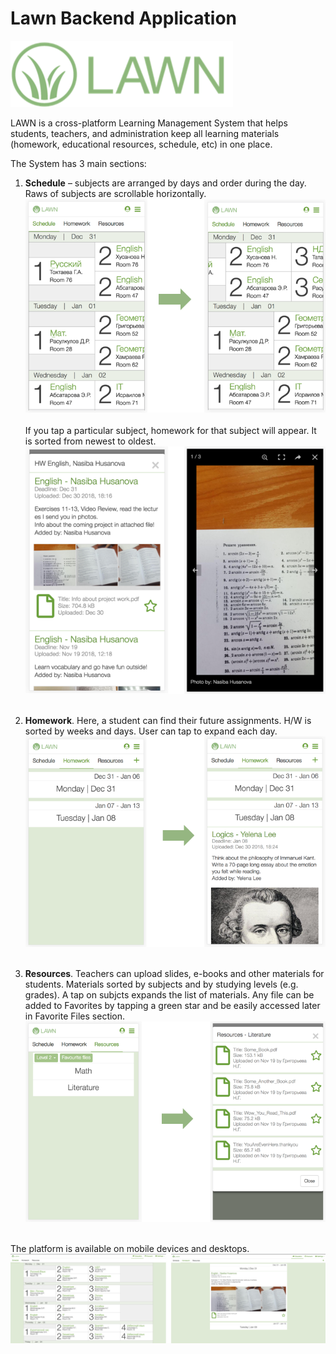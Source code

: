 # Lawn Backend Application

![Lawn Logo](https://github.com/i1uxaermakov/LawnApplicationServer/blob/master/readme_files/Picture1.png)

LAWN is a cross-platform Learning Management System that helps students, teachers, and administration keep all learning materials (homework, educational resources, schedule, etc) in one place.

The System has 3 main sections:
1. **Schedule** – subjects are arranged by days and order during the day. Raws of subjects are scrollable horizontally. </br>
![Schedule Sample](https://github.com/i1uxaermakov/LawnApplicationServer/blob/master/readme_files/Picture2.png) </br> </br>
If you tap a particular subject, homework for that subject will appear. It is sorted from newest to oldest. </br>
![Viewing homework from schedule](https://github.com/i1uxaermakov/LawnApplicationServer/blob/master/readme_files/Picture3.png) </br> </br>


2. **Homework**. Here, a student can find their future assignments. H/W is sorted by weeks and days. User can tap to expand each day. </br>
![Homework Sample](https://github.com/i1uxaermakov/LawnApplicationServer/blob/master/readme_files/Picture4.png) </br> </br>


3. **Resources**. Teachers can upload slides, e-books and other materials for students. Materials sorted by subjects and by studying levels (e.g. grades). A tap on subjcts expands the list of materials. Any file can be added to Favorites by tapping a green star and be easily accessed later in Favorite Files section.</br>
![Resources Sample](https://github.com/i1uxaermakov/LawnApplicationServer/blob/master/readme_files/Picture5.png) </br> </br>

The platform is available on mobile devices and desktops. </br>
![Desktop Screenshots](https://github.com/i1uxaermakov/LawnApplicationServer/blob/master/readme_files/Picture6.png)
